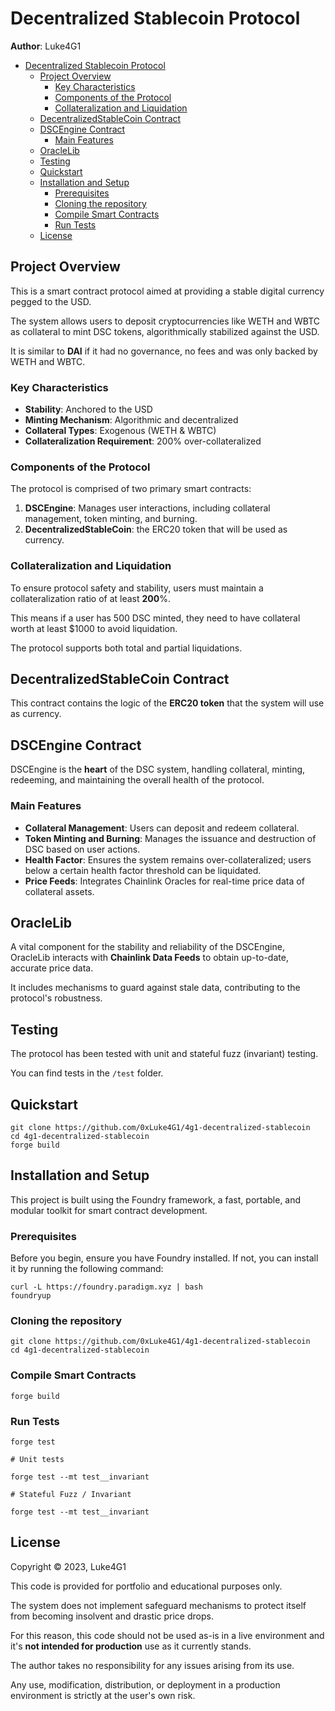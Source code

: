 # Decentralized Stablecoin Protocol

**Author**: Luke4G1

- [Decentralized Stablecoin Protocol](#decentralized-stablecoin-protocol)
  - [Project Overview](#project-overview)
    - [Key Characteristics](#key-characteristics)
    - [Components of the Protocol](#components-of-the-protocol)
    - [Collateralization and Liquidation](#collateralization-and-liquidation)
  - [DecentralizedStableCoin Contract](#decentralizedstablecoin-contract)
  - [DSCEngine Contract](#dscengine-contract)
    - [Main Features](#main-features)
  - [OracleLib](#oraclelib)
  - [Testing](#testing)
  - [Quickstart](#quickstart)
  - [Installation and Setup](#installation-and-setup)
    - [Prerequisites](#prerequisites)
    - [Cloning the repository](#cloning-the-repository)
    - [Compile Smart Contracts](#compile-smart-contracts)
    - [Run Tests](#run-tests)
  - [License](#license)

## Project Overview

This is a smart contract protocol aimed at providing a stable digital currency pegged to the USD.

The system allows users to deposit cryptocurrencies like WETH and WBTC as collateral to mint DSC tokens, algorithmically stabilized against the USD.

It is similar to **DAI** if it had no governance, no fees and was only backed by WETH and WBTC.

### Key Characteristics

- **Stability**: Anchored to the USD
- **Minting Mechanism**: Algorithmic and decentralized
- **Collateral Types**: Exogenous (WETH & WBTC)
- **Collateralization Requirement**: 200% over-collateralized

### Components of the Protocol

The protocol is comprised of two primary smart contracts:

1. **DSCEngine**: Manages user interactions, including collateral management, token minting, and burning.
2. **DecentralizedStableCoin**: the ERC20 token that will be used as currency.

### Collateralization and Liquidation

To ensure protocol safety and stability, users must maintain a collateralization ratio of at least **200**%.

This means if a user has 500 DSC minted, they need to have collateral worth at least $1000 to avoid liquidation.

The protocol supports both total and partial liquidations.

## DecentralizedStableCoin Contract

This contract contains the logic of the **ERC20 token** that the system will use as currency.

## DSCEngine Contract

DSCEngine is the **heart** of the DSC system, handling collateral, minting, redeeming, and maintaining the overall health of the protocol.

### Main Features

- **Collateral Management**: Users can deposit and redeem collateral.
- **Token Minting and Burning**: Manages the issuance and destruction of DSC based on user actions.
- **Health Factor**: Ensures the system remains over-collateralized; users below a certain health factor threshold can be liquidated.
- **Price Feeds**: Integrates Chainlink Oracles for real-time price data of collateral assets.

## OracleLib

A vital component for the stability and reliability of the DSCEngine, OracleLib interacts with **Chainlink Data Feeds** to obtain up-to-date, accurate price data.

It includes mechanisms to guard against stale data, contributing to the protocol's robustness.

## Testing

The protocol has been tested with unit and stateful fuzz (invariant) testing.

You can find tests in the `/test` folder.

## Quickstart

```
git clone https://github.com/0xLuke4G1/4g1-decentralized-stablecoin
cd 4g1-decentralized-stablecoin
forge build
```

## Installation and Setup

This project is built using the Foundry framework, a fast, portable, and modular toolkit for smart contract development.

### Prerequisites

Before you begin, ensure you have Foundry installed. If not, you can install it by running the following command:

```shell
curl -L https://foundry.paradigm.xyz | bash
foundryup
```

### Cloning the repository

```shell
git clone https://github.com/0xLuke4G1/4g1-decentralized-stablecoin
cd 4g1-decentralized-stablecoin
```

### Compile Smart Contracts

```shell
forge build
```

### Run Tests

```shell
forge test

# Unit tests

forge test --mt test__invariant

# Stateful Fuzz / Invariant

forge test --mt test__invariant
```

<!-- ## Protection Mechanisms -->

<!-- **⚠️ For this reason, please do not copy and deploy this code on the mainnet without solving and implementing these things first. ⚠️** -->

## License

Copyright © 2023, Luke4G1

This code is provided for portfolio and educational purposes only.

The system does not implement safeguard mechanisms to protect itself from becoming insolvent and drastic price drops.

For this reason, this code should not be used as-is in a live environment and it's **not intended for production** use as it currently stands.

The author takes no responsibility for any issues arising from its use.

Any use, modification, distribution, or deployment in a production environment is strictly at the user's own risk.
